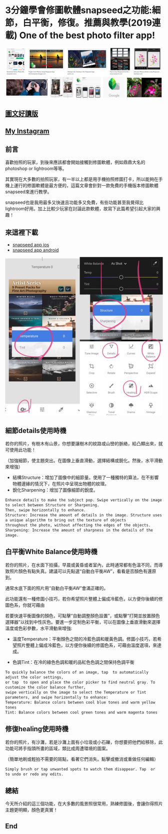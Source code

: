 # 3分鐘學會修圖軟體snapseed之功能:細節，白平衡，修復。推薦與教學(2019連載) One of the best photo filter app!
![f1](https://github.com/HCH1/blog/blob/master/fig/app1.png)

## [圖文好讀版](https://medium.com/@sean101/3%E5%88%86%E9%90%98%E5%AD%B8%E4%BF%AE%E5%9C%96%E8%BB%9F%E9%AB%94snapseed%E6%8E%A8%E8%96%A6%E8%88%87%E6%95%99%E5%AD%B8-2019%E9%80%A3%E8%BC%89-one-of-the-best-photo-filter-app-81fd8e48e99c)

## [My Instagram](https://www.instagram.com/redbox111)

## 前言
喜歡拍照的玩家，到後來應該都會開始接觸到修圖軟體，例如鼎鼎大名的photoshop or lightroom等等。

其實現在大多數的拍照玩家，有一半以上都是用手機拍照修圖打卡，所以能夠在手機上運行的修圖軟體是最方便的，這篇文章會針對一款免費的手機版本修圖軟體snapseed來進行教學。

snapseed也是我用最多又快速且功能多又免費，有些功能甚至我覺得比lightroom好用。加上比較少玩家在討論此款軟體，故寫下此篇希望引起大家的興趣！

## 來這裡下載
- [snapseed app ios](https://apps.apple.com/sg/app/snapseed/id439438619)
- [snapseed app android](https://play.google.com/store/apps/details?id=com.niksoftware.snapseed&hl=en_SG)


![f1](https://github.com/HCH1/blog/blob/master/fig/app21.jpg)

## 細節details使用時機
若你的照片，有樹木有山景，你想要讓樹木的紋路或山巒的脈絡，給凸顯出來，就可使用此功能！

（加強細節，使主題突出。在圖像上垂直滑動，選擇結構或銳化。然後，水平滑動來增強）

- 結構Structure：增加了圖像中的細節量。使用了一種獨特的算法，在不影響物體邊緣的情況下，在照片中呈現出物體的紋理。
- 銳化Sharpening：增加了圖像細節的銳度。

```
Enhance details to make the subject pop. Swipe vertically on the image to select between Structure or Sharpening. 
Then, swipe horizontally to enhance.
Structure: Increase the amount of details in the image. Structure uses a unique algorithm to bring out the texture of objects 
throughout the photo, without affecting the edges of the objects.
Sharpening: Increase the amount of sharpness in the details of the image.
```

## 白平衡White Balance使用時機
若你的照片，在水面下拍攝，早晨或黃昏或者室內，此時通常都有色溫不同，而導致照片顏色有點失真。建議可以先點選“自動白平衡AW”，看看是否顏色有還原到。

通常水底下面的照片用“自動白平衡AW”會滿正確的。

此功能還有一種修圖小技巧，若你希望照片整體上偏成冷藍色，以方便你後續的修圖色系，你就可藉由

若要快速平衡圖像的顏色，可點擊“自動調整顏色設置”，或點擊“打開並放置顏色選擇器”以找到中性灰色。要進一步定制色彩平衡，可以在圖像上垂直滑動來選擇溫度或色彩參數，水平滑動來增強:

- 溫度Temperature：平衡顏色之間的冷藍色調和暖黃色調。修圖小技巧，若希望照片整體上偏成冷藍色，以方便你後續的修圖色系，可藉由溫度選項，來達成。

- 色調Tint：在冷的綠色色調和暖的品紅色色調之間保持色調平衡

```
To quickly balance the colors of an image, tap  to automatically adjust the color settings, 
or tap  to open and place the color picker to find neutral gray. To customize the color balance further, 
swipe vertically on the image to select the Temperature or Tint parameters, and swipe horizontally to enhance:
Temperature: Balance colors between cool blue tones and warm yellow tones
Tint: Balance colors between cool green tones and warm magenta tones
```

## 修復healing使用時機
若你的照片，有沙灘，若是沙灘上面有小垃圾或小石礫，你想要把他們給移除，此功能可將手指頭所畫的區域，類比成周遭環境的圖案。

（簡單地刷或輕拍不需要的斑點，看著它們消失。點擊或撤消或重做任何編輯）

```
Simply brush or tap unwanted spots to watch them disappear. Tap  or  to undo or redo any edits.
```

## 總結
今天所介紹的這三個功能，在大多數的風景照很常用，熟練修圖後，會讓你得照片主題更明顯，顏色更真實！

## End
